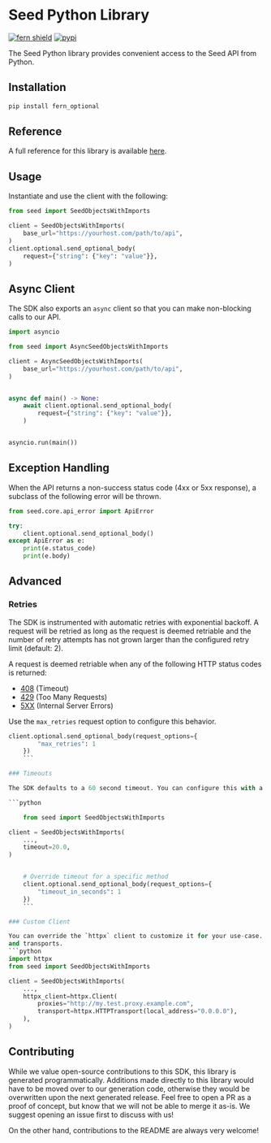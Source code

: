 # Seed Python Library

[![fern shield](https://img.shields.io/badge/%F0%9F%8C%BF-Built%20with%20Fern-brightgreen)](https://buildwithfern.com?utm_source=github&utm_medium=github&utm_campaign=readme&utm_source=Seed%2FPython)
[![pypi](https://img.shields.io/pypi/v/fern_optional)](https://pypi.python.org/pypi/fern_optional)

The Seed Python library provides convenient access to the Seed API from Python.

## Installation

```sh
pip install fern_optional
```

## Reference

A full reference for this library is available [here](./reference.md).

## Usage

Instantiate and use the client with the following:

```python
from seed import SeedObjectsWithImports

client = SeedObjectsWithImports(
    base_url="https://yourhost.com/path/to/api",
)
client.optional.send_optional_body(
    request={"string": {"key": "value"}},
)
```

## Async Client

The SDK also exports an `async` client so that you can make non-blocking calls to our API.

```python
import asyncio

from seed import AsyncSeedObjectsWithImports

client = AsyncSeedObjectsWithImports(
    base_url="https://yourhost.com/path/to/api",
)


async def main() -> None:
    await client.optional.send_optional_body(
        request={"string": {"key": "value"}},
    )


asyncio.run(main())
```

## Exception Handling

When the API returns a non-success status code (4xx or 5xx response), a subclass of the following error
will be thrown.

```python
from seed.core.api_error import ApiError

try:
    client.optional.send_optional_body()
except ApiError as e:
    print(e.status_code)
    print(e.body)
```

## Advanced

### Retries

The SDK is instrumented with automatic retries with exponential backoff. A request will be retried as long
as the request is deemed retriable and the number of retry attempts has not grown larger than the configured
retry limit (default: 2).

A request is deemed retriable when any of the following HTTP status codes is returned:

- [408](https://developer.mozilla.org/en-US/docs/Web/HTTP/Status/408) (Timeout)
- [429](https://developer.mozilla.org/en-US/docs/Web/HTTP/Status/429) (Too Many Requests)
- [5XX](https://developer.mozilla.org/en-US/docs/Web/HTTP/Status/500) (Internal Server Errors)

Use the `max_retries` request option to configure this behavior.

```python
client.optional.send_optional_body(request_options={
        "max_retries": 1
    })
    ```

### Timeouts

The SDK defaults to a 60 second timeout. You can configure this with a timeout option at the client or request level.

```python

    from seed import SeedObjectsWithImports

client = SeedObjectsWithImports(
    ...,
    timeout=20.0,
)


    # Override timeout for a specific method
    client.optional.send_optional_body(request_options={
        "timeout_in_seconds": 1
    })
    ```

### Custom Client

You can override the `httpx` client to customize it for your use-case. Some common use-cases include support for proxies
and transports.
```python
import httpx
from seed import SeedObjectsWithImports

client = SeedObjectsWithImports(
    ...,
    httpx_client=httpx.Client(
        proxies="http://my.test.proxy.example.com",
        transport=httpx.HTTPTransport(local_address="0.0.0.0"),
    ),
)
```

## Contributing

While we value open-source contributions to this SDK, this library is generated programmatically.
Additions made directly to this library would have to be moved over to our generation code,
otherwise they would be overwritten upon the next generated release. Feel free to open a PR as
a proof of concept, but know that we will not be able to merge it as-is. We suggest opening
an issue first to discuss with us!

On the other hand, contributions to the README are always very welcome!
